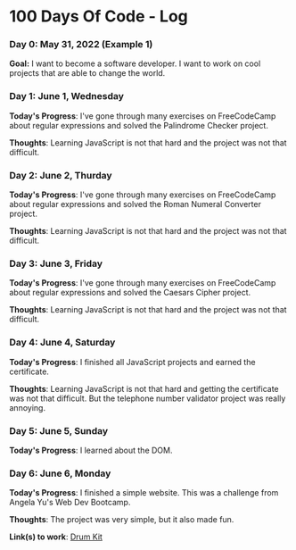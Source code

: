 # 100 Days Of Code - Log

### Day 0: May 31, 2022 (Example 1)

**Goal:** I want to become a software developer. I want to work on cool projects that are able to change the world. 


### Day 1: June 1, Wednesday

**Today's Progress**: I've gone through many exercises on FreeCodeCamp about regular expressions and solved the Palindrome Checker project.

**Thoughts**: Learning JavaScript is not that hard and the project was not that difficult.


### Day 2: June 2, Thurday

**Today's Progress**: I've gone through many exercises on FreeCodeCamp about regular expressions and solved the Roman Numeral Converter project.

**Thoughts**: Learning JavaScript is not that hard and the project was not that difficult.


### Day 3: June 3, Friday

**Today's Progress**: I've gone through many exercises on FreeCodeCamp about regular expressions and solved the Caesars Cipher project.

**Thoughts**: Learning JavaScript is not that hard and the project was not that difficult.


### Day 4: June 4, Saturday

**Today's Progress**: I finished all JavaScript projects and earned the certificate.

**Thoughts**: Learning JavaScript is not that hard and getting the certificate was not that difficult. But the telephone number validator project was really annoying.


### Day 5: June 5, Sunday

**Today's Progress**: I learned about the DOM.


### Day 6: June 6, Monday

**Today's Progress**: I finished a simple website. This was a challenge from Angela Yu's Web Dev Bootcamp.

**Thoughts**: The project was very simple, but it also made fun. 

**Link(s) to work**:
[Drum Kit](https://github.com/s6thgehr/drum-kit)

<!--
**Link(s) to work**
1. [Find the Longest Word in a String](https://www.freecodecamp.com/challenges/find-the-longest-word-in-a-string)
2. [Title Case a Sentence](https://www.freecodecamp.com/challenges/title-case-a-sentence)
-->
